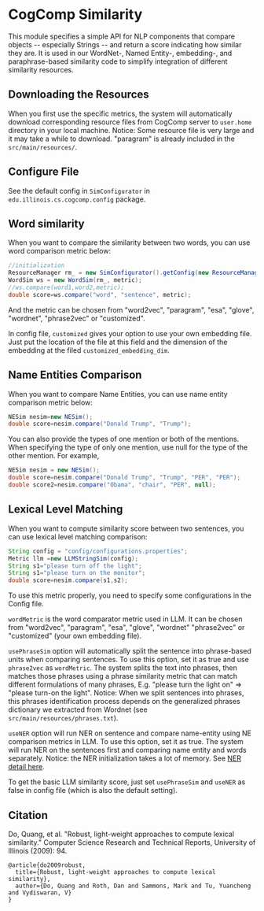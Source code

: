 # CogComp Similarity

This module specifies a simple API for NLP components that compare
objects -- especially Strings -- and return a score indicating how
similar they are.  It is used in our WordNet-, Named Entity-, embedding-,
and paraphrase-based similarity code to simplify integration of
different similarity resources.

## Downloading the Resources

When you first use the specific metrics, the system will automatically download corresponding resource files from CogComp server to `user.home` directory in your local machine.
Notice: Some resource file is very large and it may take a while to download. "paragram" is already included in the `src/main/resources/`.

## Configure File

See the default config in `SimConfigurator` in `edu.illinois.cs.cogcomp.config` package.


## Word similarity
When you want to compare the similarity between two words, you can use word comparison metric below:

```java
//initialization
ResourceManager rm_ = new SimConfigurator().getConfig(new ResourceManager(file));
WordSim ws = new WordSim(rm_, metric);
//ws.compare(word1,word2,metric);
double score=ws.compare("word", "sentence", metric);
```

And the metric can be chosen from "word2vec", "paragram", "esa", "glove", "wordnet", "phrase2vec" or "customized".

In config file, `customized` gives your option to use your own embedding file. Just put the location of the file at this field and the dimension of the embedding at the filed `customized_embedding_dim`.


## Name Entities Comparison
When you want to compare Name Entities, you can use name entity comparison metric below:

```java
NESim nesim=new NESim();
double score=nesim.compare("Donald Trump", "Trump");
```

You can also provide the types of one mention or both of the mentions. When specifying the type of only one mention, use null for the type of the other mention. For example,

```java
NESim nesim = new NESim();
double score=nesim.compare("Donald Trump", "Trump", "PER", "PER");
double score2=nesim.compare("Obama", "chair", "PER", null);
```

## Lexical Level Matching
When you want to compute similarity score between two sentences, you can use lexical level matching comparison:

```java
String config = "config/configurations.properties";
Metric llm =new LLMStringSim(config);
String s1="please turn off the light";
String s1="please turn on the monitor";
double score=nesim.compare(s1,s2);
```

To use this metric properly, you need to specify some configurations in the Config file.

`wordMetric` is the  word comparator metric used in LLM. It can be chosen from "word2vec", "paragram", "esa", "glove", "wordnet" "phrase2vec" or "customized" (your own embedding file).

`usePhraseSim` option will automatically split the sentence into phrase-based units when comparing sentences. To use this option, set it as true and use `phrase2vec` as `wordMetric`. The system splits the text into phrases, then matches those phrases using a phrase similarity metric that can match different formulations of many phrases, E.g. "please turn the light on" => "please turn-on the light". Notice: When we split sentences into phrases, this phrases identification process depends on the generalized phrases dictionary we extracted from Wordnet (see `src/main/resources/phrases.txt`).

`useNER` option will run NER on sentence and compare name-entity using NE comparison metrics in LLM. To use this option, set it as true. The system will run NER on the sentences first and comparing name entity and words separately. Notice: the NER initialization takes a lot of memory. See [NER detail here](http://cogcomp.cs.illinois.edu/page/software_view/NETagger).

To get the basic LLM similarity score, just set `usePhraseSim` and `useNER` as false in config file (which is also the default setting).


## Citation

Do, Quang, et al. "Robust, light-weight approaches to compute lexical similarity." Computer Science Research and Technical Reports, University of Illinois (2009): 94.


```
@article{do2009robust,
  title={Robust, light-weight approaches to compute lexical similarity},
  author={Do, Quang and Roth, Dan and Sammons, Mark and Tu, Yuancheng and Vydiswaran, V}
}
```

